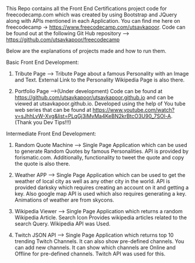This Repo contains all the Front End Certifications project code for freecodecamp.com which was created by using Bootstrap and JQuery along with APIs mentioned in each Application. You can find me here on freecodecamp -> https://www.freecodecamp.com/utsavkapoor. Code can be found out at the following Git Hub repository --> https://github.com/utsavkapoor/freecodecamp

Below are the explanations of projects made and how to run them.

Basic Front End Development:

1. Tribute Page --> Tribute Page about a famous Personality with an Image and Text. External Link to the Personality Wikipedia Page is also there.

2. Portfolio Page -->(Under development) Code can be found at https://github.com/utsavkapoor/utsavkapoor.github.io and can be viewed at utsavkapoor.github.io. Developed using the help of You tube web series that can be found at https://www.youtube.com/watch?v=sJhhLvW-Xvg&list=PLqGj3iMvMa4KeBN2krBtcO3U90_7SOl-A. (Thank you Dev Tips!!!)

Intermediate Front End Development:

1. Random Quote Machine --> Single Page Application which can be used to generate Random Quotes by famous Personalities. API is provided by forismatic.com. Additionally, functionality to tweet the quote and copy the quote is also there.

2. Weather APP --> Single Page Application which can be used to get the weather of local city as well as any other city in the world. API is provided darksky which requires creating an account on it and getting a key. Also google map API is used which also requires generating a key. Animations of weather are from skycons.

3. Wikipedia Viewer --> Single Page Application which returns a random Wikipedia Article. Search Icon Provides wikipedia articles related to the search Query. Wikipedia API was Used.

4. Twitch JSON API --> Single Page Application which returns top 10 trending Twitch Channels. It can also show pre-defined channels. You can add new channels. It can show which channels are Online and Offline for pre-defined channels. Twitch API was used for this.
